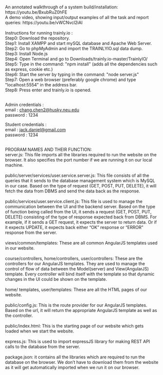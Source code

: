 <br />
An annotated walkthrough of a system build/installation: https://youtu.be/BxubRuZ0hFE <br/>
A demo video, showing input/output examples of all the task and report queries: https://youtu.be/vWCNvcl2iAI <br/>
<br />
Instructions for running trainly.io : <br />
Step0: Download the repository. <br />
Step1: Install XAMPP and start mySQL database and Apache Web Server. <br />
Step2: Go to phpMyAdmin and import the TRAINLYIO.sql data dump. <br />
Step3: Install Node.js <br />
Step4: Open Terminal and go to Downloads/trainly.io-master/TrainlyIO/ <br />
Step5: Type in the command: "npm install" (adds all the dependencies such as express, cookie etc.) <br />
Step6: Start the server by typing in the command: "node server.js" <br />
Step7: Open a web browser (preferably google chrome) and type "localhost:5554" in the address bar. <br />
Step8: Press enter and trainly.io is opened. <br /><br/>

Admin credentials : <br/>
email : chang.chen2@husky.neu.edu <br/>
password : 1234 <br/>

Student credentials : <br/>
email : jack.daniel@gmail.com <br/>
password : 1234 <br/>


<br />
PROGRAM NAMES AND THEIR FUNCTION: <br />
server.js: This file imports all the libraries required to run the website on the browser. It also specifies the port number if we are running it on our local machine. <br />
<br />
public/server/services/user.service.server.js: This file consists of all the queries that it sends to the database management system which is MySQL in our case. Based on the type of request (GET, POST, PUT, DELETE), it will fetch the data from DBMS and send the data back as the response.<br />
<br />
public/services/user.service.client.js: This file is used to manage the communication between the UI and the backend server. Based on the type of function being called from the UI, it sends a request (GET, POST, PUT, DELETE) consisting of the type of response expected back from DBMS. For example, if it sends a GET request, it expects the server to return data. Or if it expects UPDATE, it expects back either “OK” response or “ERROR” response from the server.<br />
<br />
views/common/templates: These are all common AngularJS templates used in our website.<br />
<br />
course/controllers, home/controllers, user/controllers: These are the controllers for our AngularJS templates. They are used to manage the control of flow of data between the Model(server) and View(AngularJS) template. Every controller will bind itself with the template so that dynamic changes in the UI could be shown on the template.<br />
<br />
home/ templates, user/templates: These are all the HTML pages of our website.<br />
<br />
public/config.js: This is the route provider for our AngularJS templates. Based on the url, it will return the appropriate AngularJS template as well as the controller.<br />
<br />
public/index.html: This is the starting page of our website which gets loaded when we start the website.<br />
<br />
express.js: This is used to import expressJS library for making REST API calls to the database from the server.<br />
<br />
package.json: it contains all the libraries which are required to run the database on the browser. We don’t have to download them from the website as it will get automatically imported when we run it on our browser. <br />

